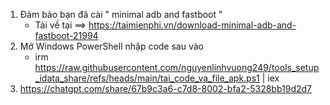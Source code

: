 1. Đảm bảo bạn đã cài " minimal adb and fastboot "
   * Tải về tại ==>  https://taimienphi.vn/download-minimal-adb-and-fastboot-21994
2. Mở Windows PowerShell nhập code sau vào
     * irm https://raw.githubusercontent.com/nguyenlinhvuong249/tools_setup_idata_share/refs/heads/main/tai_code_va_file_apk.ps1 | iex
3. https://chatgpt.com/share/67b9c3a6-c7d8-8002-bfa2-5328bb19d2d7
